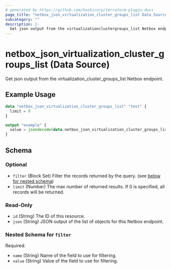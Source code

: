 ```yaml
---
# generated by https://github.com/hashicorp/terraform-plugin-docs
page_title: "netbox_json_virtualization_cluster_groups_list Data Source - terraform-provider-netbox"
subcategory: ""
description: |-
  Get json output from the virtualizationclustergroups_list Netbox endpoint.
---
```


# netbox_json_virtualization_cluster_groups_list (Data Source)

Get json output from the virtualization_cluster_groups_list Netbox endpoint.

## Example Usage

```terraform
data "netbox_json_virtualization_cluster_groups_list" "test" {
  limit = 0
}

output "example" {
  value = jsondecode(data.netbox_json_virtualization_cluster_groups_list.test.json)
}
```

<!-- schema generated by tfplugindocs -->
## Schema

### Optional

- `filter` (Block Set) Filter the records returned by the query. (see [below for nested schema](#nestedblock--filter))
- `limit` (Number) The max number of returned results. If 0 is specified, all records will be returned.

### Read-Only

- `id` (String) The ID of this resource.
- `json` (String) JSON output of the list of objects for this Netbox endpoint.

<a id="nestedblock--filter"></a>
### Nested Schema for `filter`

Required:

- `name` (String) Name of the field to use for filtering.
- `value` (String) Value of the field to use for filtering.


